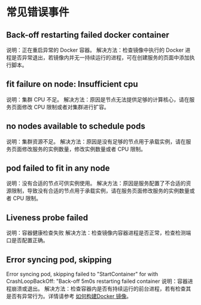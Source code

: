 # 常见错误事件

## Back-off restarting failed docker container

说明：正在重启异常的 Docker 容器。
解决方法：检查镜像中执行的 Docker 进程是否异常退出，若镜像内并无一持续运行的进程，可在创建服务的页面中添加执行脚本。

## fit failure on node: Insufficient cpu

说明：集群 CPU 不足。
解决方法：原因是节点无法提供足够的计算核心，请在服务页面修改 CPU 限制或者对集群进行扩容。

## no nodes available to schedule pods

说明：集群资源不足。
解决方法：原因是没有足够的节点用于承载实例，请在服务页面修改服务的实例数量，修改实例数量或者 CPU 限制。

## pod failed to fit in any node

说明：没有合适的节点可供实例使用。
解决方法：原因是服务配置了不合适的资源限制，导致没有合适的节点用于承载实例，请在服务页面修改服务的实例数量或者 CPU 限制。

## Liveness probe failed

说明：容器健康检查失败
解决方法：检查镜像内容器进程是否正常，检查检测端口是否配置正确。

## Error syncing pod, skipping 

Error syncing pod, skipping failed to "StartContainer" for with CrashLoopBackOff: "Back-off 5m0s restarting failed container
说明：容器进程崩溃或退出。
解决方法：检查容器内是否有持续运行的前台进程，若有检查其是否有异常行为。详情请参考 [如何构建Docker 镜像](../../产品快速入门/入门示例/如何构建Docker镜像.md)。




